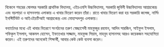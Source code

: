 বিকেলে শহরের ষোলঘর সরকারি প্রাথমিক বিদ্যালয়, এইচএমপি উচ্চবিদ্যালয়, সরকারি জুবিলী উচ্চবিদ্যালয় আশ্রয়কেন্দ্র এবং বড়পাড়া ও হাসননগর এলাকায় এ খাবার বিতরণ করেন তাঁরা। রাতে খাবার বিতরণ করা হয় সরকারি কলেজ, নার্সিং ইনস্টিটিউট ও আইএইচটিআই আশ্রয়কেন্দ্র এবং মোহাম্মদপুর এলাকায়।

বন্যার্তদের মধ্যে এই খাবার বিতরণে সংগঠনের তরুণ স্বেচ্ছাসেবী মাহফুজুর রহমান, আদিব সারজিন, সাইফুল ইসলাম, শফিকুল ইসলাম, আকমল হোসেন, ইফতেখার সাজ্জাদ, মাহফুজ সিয়াম, মাহবুব হাসানসহ আরও কয়েকজন সহযোগিতা করেন। এই তরুণদের অনেকেই শিক্ষার্থী, আবার কেউ কেউ ব্যবসা করেন।
